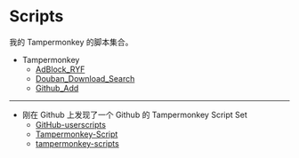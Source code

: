 # Scripts

我的 Tampermonkey 的脚本集合。

-  Tampermonkey
    - [AdBlock_RYF](./Tampermonkey/ADBlock_RYF.js)
    - [Douban_Download_Search](./Tampermonkey/Douban_Download_Search.js)
    - [Github_Add](./Tampermonkey/Github_Add.js)

---

- 刚在 Github 上发现了一个 Github 的 Tampermonkey Script Set 
    - [GitHub-userscripts](https://github.com/Mottie/GitHub-userscripts) 
    - [Tampermonkey-Script](https://github.com/MXWXZ/Tampermonkey-Script)
    - [tampermonkey-scripts](https://github.com/moderntribe/tampermonkey-scripts)